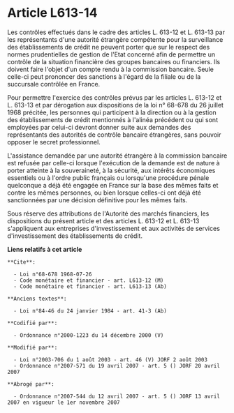 # Article L613-14

Les contrôles effectués dans le cadre des articles L. 613-12 et L. 613-13 par les représentants d'une autorité étrangère
compétente pour la surveillance des établissements de crédit ne peuvent porter que sur le respect des normes prudentielles de
gestion de l'Etat concerné afin de permettre un contrôle de la situation financière des groupes bancaires ou financiers. Ils
doivent faire l'objet d'un compte rendu à la commission bancaire. Seule celle-ci peut prononcer des sanctions à l'égard de la
filiale ou de la succursale contrôlée en France.

Pour permettre l'exercice des contrôles prévus par les articles L. 613-12 et L. 613-13 et par dérogation aux dispositions de
la loi n° 68-678 du 26 juillet 1968 précitée, les personnes qui participent à la direction ou à la gestion des établissements
de crédit mentionnés à l'alinéa précédent ou qui sont employées par celui-ci devront donner suite aux demandes des
représentants des autorités de contrôle bancaire étrangères, sans pouvoir opposer le secret professionnel.

L'assistance demandée par une autorité étrangère à la commission bancaire est refusée par celle-ci lorsque l'exécution de la
demande est de nature à porter atteinte à la souveraineté, à la sécurité, aux intérêts économiques essentiels ou à l'ordre
public français ou lorsqu'une procédure pénale quelconque a déjà été engagée en France sur la base des mêmes faits et contre
les mêmes personnes, ou bien lorsque celles-ci ont déjà été sanctionnées par une décision définitive pour les mêmes faits.

Sous réserve des attributions de l'Autorité des marchés financiers, les dispositions du présent article et des articles L.
613-12 et L. 613-13 s'appliquent aux entreprises d'investissement et aux activités de services d'investissement des
établissements de crédit.

**Liens relatifs à cet article**

	**Cite**:

	  - Loi n°68-678 1968-07-26
	  - Code monétaire et financier - art. L613-12 (M)
	  - Code monétaire et financier - art. L613-13 (Ab)

	**Anciens textes**:

	  - Loi n°84-46 du 24 janvier 1984 - art. 41-3 (Ab)

	**Codifié par**:

	  - Ordonnance n°2000-1223 du 14 décembre 2000 (V)

	**Modifié par**:

	  - Loi n°2003-706 du 1 août 2003 - art. 46 (V) JORF 2 août 2003
	  - Ordonnance n°2007-571 du 19 avril 2007 - art. 5 () JORF 20 avril 2007

	**Abrogé par**:

	  - Ordonnance n°2007-544 du 12 avril 2007 - art. 5 () JORF 13 avril 2007 en vigueur le 1er novembre 2007
